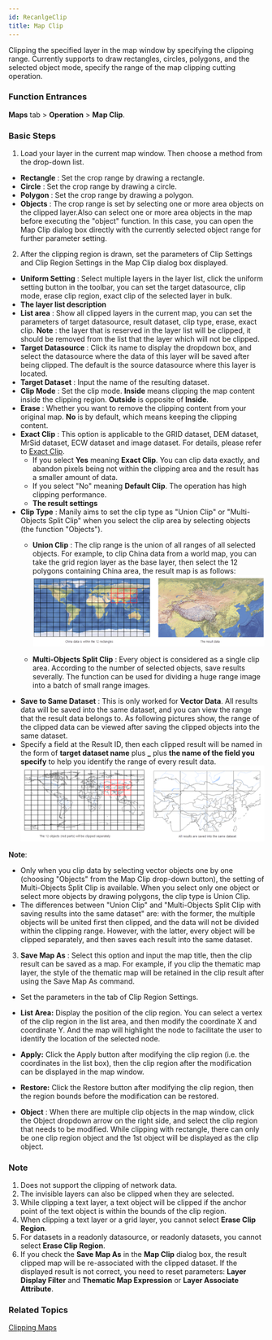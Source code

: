```yaml
---
id: RecanlgeClip
title: Map Clip
---
```

Clipping the specified layer in the map window by specifying the clipping
range. Currently supports to draw rectangles, circles, polygons, and the
selected object mode, specify the range of the map clipping cutting operation.

###  Function Entrances

**Maps** tab > **Operation** > **Map Clip**.

### Basic Steps

1. Load your layer in the current map window. Then choose a method from the drop-down list.
  * **Rectangle** : Set the crop range by drawing a rectangle.
  * **Circle** : Set the crop range by drawing a circle.
  * **Polygon** : Set the crop range by drawing a polygon.
  * **Objects** : The crop range is set by selecting one or more area objects on the clipped layer.Also can select one or more area objects in the map before executing the "object" function. In this case, you can open the Map Clip dialog box directly with the currently selected object range for further parameter setting.
2. After the clipping region is drawn, set the parameters of Clip Settings and Clip Region Settings in the Map Clip dialog box displayed.
  * **Uniform Setting** : Select multiple layers in the layer list, click the uniform setting button in the toolbar, you can set the target datasource, clip mode, erase clip region, exact clip of the selected layer in bulk.
  * **The layer list description**
* **List area** : Show all clipped layers in the current map, you can set the parameters of target datasource, result dataset, clip type, erase, exact clip. **Note** : the layer that is reserved in the layer list will be clipped, it should be removed from the list that the layer which will not be clipped.
* **Target Datasource** : Click its name to display the dropdown box, and select the datasource where the data of this layer will be saved after being clipped. The default is the source datasource where this layer is located.
* **Target Dataset** : Input the name of the resulting dataset.
* **Clip Mode** : Set the clip mode. **Inside** means clipping the map content inside the clipping region. **Outside** is opposite of **Inside**.
* **Erase** : Whether you want to remove the clipping content from your original map. **No** is by default, which means keeping the clipping content.
* **Exact Clip** : This option is applicable to the GRID dataset, DEM dataset, MrSid dataset, ECW dataset and image dataset. For details, please refer to [Exact Clip](MapClip_basic). 
  * If you select **Yes** meaning **Exact Clip**. You can clip data exactly, and abandon pixels being not within the clipping area and the result has a smaller amount of data.
  * If you select "No" meaning **Default Clip**. The operation has high clipping performance.
  * **The result settings**
* **Clip Type** : Manily aims to set the clip type as "Union Clip" or "Multi-Objects Split Clip" when you select the clip area by selecting objects (the function "Objects").
  * **Union Clip** : The clip range is the union of all ranges of all selected objects. For example, to clip China data from a world map, you can take the grid region layer as the base layer, then select the 12 polygons containing China area, the result map is as follows: 
![](img/CombineClip2.png)  

  * **Multi-Objects Split Clip** : Every object is considered as a single clip area. According to the number of selected objects, save results severally. The function can be used for dividing a huge range image into a batch of small range images. 
* **Save to Same Dataset** : This is only worked for **Vector Data**. All results data will be saved into the same dataset, and you can view the range that the result data belongs to. As following pictures show, the range of the clipped data can be viewed after saving the clipped objects into the same dataset.
* Specify a field at the Result ID, then each clipped result will be named in the form of **target dataset name** plus **_** plus **the name of the field you specify** to help you identify the range of every result data.
![](img/VectorMutiClip.png)  
  
  
**Note**:

* Only when you clip data by selecting vector objects one by one (choosing "Objects" from the Map Clip drop-down button), the setting of Multi-Objects Split Clip is available. When you select only one object or select more objects by drawing polygons, the clip type is Union Clip. 
* The differences between "Union Clip" and "Multi-Objects Split Clip with saving results into the same dataset" are: with the former, the multiple objects will be united first then clipped, and the data will not be divided within the clipping range. However, with the latter, every object will be clipped separately, and then saves each result into the same dataset. 
3. **Save Map As** : Select this option and input the map title, then the clip result can be saved as a map. For example, if you clip the thematic map layer, the style of the thematic map will be retained in the clip result after using the Save Map As command.
  * Set the parameters in the tab of Clip Region Settings.
* **List Area:** Display the position of the clip region. You can select a vertex of the clip region in the list area, and then modify the coordinate X and coordinate Y. And the map will highlight the node to facilitate the user to identify the location of the selected node.

* **Apply:** Click the Apply button after modifying the clip region (i.e. the coordinates in the list box), then the clip region after the modification can be displayed in the map window.
* **Restore:** Click the Restore button after modifying the clip region, then the region bounds before the modification can be restored.
* **Object** : When there are multiple clip objects in the map window, click the Object dropdown arrow on the right side, and select the clip region that needs to be modified. While clipping with rectangle, there can only be one clip region object and the 1st object will be displayed as the clip object.

### Note

  1. Does not support the clipping of network data.
  2. The invisible layers can also be clipped when they are selected.
  3. While clipping a text layer, a text object will be clipped if the anchor point of the text object is within the bounds of the clip region.
  4. When clipping a text layer or a grid layer, you cannot select **Erase Clip Region**.
  5. For datasets in a readonly datasource, or readonly datasets, you cannot select **Erase Clip Region**.
  6. If you check the **Save Map As** in the **Map Clip** dialog box, the result clipped map will be re-associated with the clipped dataset. If the displayed result is not correct, you need to reset parameters: **Layer Display Filter** and **Thematic Map Expression** or **Layer Associate Attribute**. 

###  Related Topics

 [Clipping Maps](MapClip_basic)
